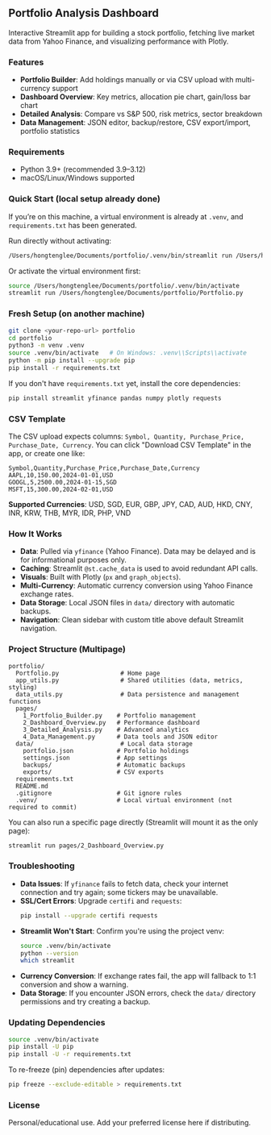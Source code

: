## Portfolio Analysis Dashboard

Interactive Streamlit app for building a stock portfolio, fetching live market data from Yahoo Finance, and visualizing performance with Plotly.

### Features
- **Portfolio Builder**: Add holdings manually or via CSV upload with multi-currency support
- **Dashboard Overview**: Key metrics, allocation pie chart, gain/loss bar chart
- **Detailed Analysis**: Compare vs S&P 500, risk metrics, sector breakdown
- **Data Management**: JSON editor, backup/restore, CSV export/import, portfolio statistics

### Requirements
- Python 3.9+ (recommended 3.9–3.12)
- macOS/Linux/Windows supported

### Quick Start (local setup already done)
If you’re on this machine, a virtual environment is already at `.venv`, and `requirements.txt` has been generated.

Run directly without activating:
```bash
/Users/hongtenglee/Documents/portfolio/.venv/bin/streamlit run /Users/hongtenglee/Documents/portfolio/Portfolio.py
```

Or activate the virtual environment first:
```bash
source /Users/hongtenglee/Documents/portfolio/.venv/bin/activate
streamlit run /Users/hongtenglee/Documents/portfolio/Portfolio.py
```

### Fresh Setup (on another machine)
```bash
git clone <your-repo-url> portfolio
cd portfolio
python3 -m venv .venv
source .venv/bin/activate   # On Windows: .venv\\Scripts\\activate
python -m pip install --upgrade pip
pip install -r requirements.txt
```

If you don't have `requirements.txt` yet, install the core dependencies:
```bash
pip install streamlit yfinance pandas numpy plotly requests
```

### CSV Template
The CSV upload expects columns: `Symbol, Quantity, Purchase_Price, Purchase_Date, Currency`.
You can click "Download CSV Template" in the app, or create one like:
```csv
Symbol,Quantity,Purchase_Price,Purchase_Date,Currency
AAPL,10,150.00,2024-01-01,USD
GOOGL,5,2500.00,2024-01-15,SGD
MSFT,15,300.00,2024-02-01,USD
```

**Supported Currencies**: USD, SGD, EUR, GBP, JPY, CAD, AUD, HKD, CNY, INR, KRW, THB, MYR, IDR, PHP, VND

### How It Works
- **Data**: Pulled via `yfinance` (Yahoo Finance). Data may be delayed and is for informational purposes only.
- **Caching**: Streamlit `@st.cache_data` is used to avoid redundant API calls.
- **Visuals**: Built with Plotly (`px` and `graph_objects`).
- **Multi-Currency**: Automatic currency conversion using Yahoo Finance exchange rates.
- **Data Storage**: Local JSON files in `data/` directory with automatic backups.
- **Navigation**: Clean sidebar with custom title above default Streamlit navigation.

### Project Structure (Multipage)
```
portfolio/
  Portfolio.py                 # Home page
  app_utils.py                 # Shared utilities (data, metrics, styling)
  data_utils.py                # Data persistence and management functions
  pages/
    1_Portfolio_Builder.py    # Portfolio management
    2_Dashboard_Overview.py   # Performance dashboard
    3_Detailed_Analysis.py    # Advanced analytics
    4_Data_Management.py      # Data tools and JSON editor
  data/                        # Local data storage
    portfolio.json            # Portfolio holdings
    settings.json             # App settings
    backups/                  # Automatic backups
    exports/                  # CSV exports
  requirements.txt
  README.md
  .gitignore                  # Git ignore rules
  .venv/                      # Local virtual environment (not required to commit)
```

You can also run a specific page directly (Streamlit will mount it as the only page):
```bash
streamlit run pages/2_Dashboard_Overview.py
```

### Troubleshooting
- **Data Issues**: If `yfinance` fails to fetch data, check your internet connection and try again; some tickers may be unavailable.
- **SSL/Cert Errors**: Upgrade `certifi` and `requests`:
  ```bash
  pip install --upgrade certifi requests
  ```
- **Streamlit Won't Start**: Confirm you're using the project venv:
  ```bash
  source .venv/bin/activate
  python --version
  which streamlit
  ```
- **Currency Conversion**: If exchange rates fail, the app will fallback to 1:1 conversion and show a warning.
- **Data Storage**: If you encounter JSON errors, check the `data/` directory permissions and try creating a backup.

### Updating Dependencies
```bash
source .venv/bin/activate
pip install -U pip
pip install -U -r requirements.txt
```

To re-freeze (pin) dependencies after updates:
```bash
pip freeze --exclude-editable > requirements.txt
```

### License
Personal/educational use. Add your preferred license here if distributing.


